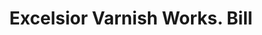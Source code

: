 ---
doi: 10.7916/D8X93PBD
date_other: '1890'
date_other_textual: 1890-1899
form: printed ephemera
genre:
- Invoices
name:
- Excelsior Varnish Works
object_in_context_url: https://biggert.cul.columbia.edu/items/view/ave_biggert_00987
subject_hierarchical_geographic:
- New York, New York, United States
subject_name:
- Excelsior Varnish Works
title: Excelsior Varnish Works. Bill
sort_title: Excelsior Varnish Works. Bill
call_number: ave_biggert_00987
coordinates:
- 40.71277777777778,-74.00583333333333
pid: ave_biggert_00987
identifiers: ave_biggert_00987
thumbnail: false
permalink: /biggert/ave_biggert_00987/
layout: iiif-image-page
---